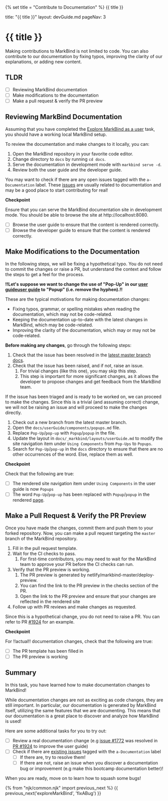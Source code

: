 {% set title = "Contribute to Documentation" %}
<span id="title" class="d-none">{{ title }}</span>

<frontmatter>
  title: "{{ title }}"
  layout: devGuide.md
  pageNav: 3
</frontmatter>

# {{ title }}

<div class="lead">

Making contributions to MarkBind is not limited to code. You can also contribute to our documentation by fixing typos, improving the clarity of our explanations, or adding new content. 

</div>

## TLDR

- [ ] Reviewing MarkBind documentation
- [ ] Make modifications to the documentation
- [ ] Make a pull request & verify the PR preview

## Reviewing MarkBind Documentation

Assuming that you have completed the [Explore MarkBind as a user](exploreMarkBind.md) task, you should have a working local MarkBind setup.

To review the documentation and make changes to it locally, you can:

1. Open the MarkBind repository in your favorite code editor.
1. Change directory to `docs` by running `cd docs`.
1. Serve the documentation in development mode with `markbind serve -d`.
1. Review both the user guide and the developer guide.

<box type="tip" light>

You may want to check if there are any open issues tagged with the `a-Documentation` label. These [issues](https://github.com/MarkBind/markbind/issues?q=is%3Aopen+label%3A%22a-Documentation+%F0%9F%93%9D%22+sort%3Aupdated-desc) are usually related to documentation and may be a good place to start contributing for real!

</box>

<box type="important" light>

**Checkpoint**

Ensure that you can serve the MarkBind documentation site in development mode. You should be able to browse the site at http://localhost:8080.

<include src="exploreMarkBind.md#port-info"></include>

- [ ] Browse the user guide to ensure that the content is rendered correctly.
- [ ] Browse the developer guide to ensure that the content is rendered correctly.

</box>

## Make Modifications to the Documentation

In the following steps, we will be fixing a hypothetical typo. You do not need to commit the changes or raise a PR, but understand the context and follow the steps to get a feel for the process.

**!!Let's suppose we want to change the use of "Pop-Up" in our <a tags="environment--combined" href="/userGuide/components/popups.html">user guide</a><a tags="environment--dg" href="https://markbind.org/userGuide/components/popups.html">user guide</a> to "Popup" (i.e. remove the hyphen).!!**

<box type="info" light>

These are the typical motivations for making documentation changes:
- Fixing typos, grammar, or spelling mistakes when reading the documentation, which may not be code-related.
- Keeping the documentation up-to-date with the latest changes in MarkBind, which may be code-related.
- Improving the clarity of the documentation, which may or may not be code-related.

</box>

**Before making any changes**, go through the following steps:

1. Check that the issue has been resolved in the [latest master branch docs](https://markbind-master.netlify.app/). 
1. Check that the issue has been raised, and if not, raise an issue.
   1. For trivial changes (like this one), you may skip this step.
   1. This step is important for more significant changes, as it allows the developer to propose changes and get feedback from the MarkBind team.

If the issue has been triaged and is ready to be worked on, we can proceed to make the changes. Since this is a trivial (and assuming correct) change, we will not be raising an issue and will proceed to make the changes directly.

1. Check out a new branch from the latest master branch.
1. Open the `docs/userGuide/components/popups.md` file.
1. Replace `Pop-Up`/`pop-up` with `Popup`/`popup` in the file.
1. Update the layout in `docs/_markbind/layouts/userGuide.md` to modify the site navigation item under `Using Components` from `Pop-Ups` to `Popups`.
1. Search for `Pop-Up`/`pop-up` in the `docs` directory to ensure that there are no other occurrences of the word. Else, replace them as well.

<box type="important" light>

**Checkpoint**

Check that the following are true:
- [ ] The rendered site navigation item under `Using Components` in the user guide is now `Popups`
- [ ] The word `Pop-Up`/`pop-up` has been replaced with `Popup`/`popup` in the rendered [page](../../userGuide/components/popups.html).

</box>

## Make a Pull Request & Verify the PR Preview

Once you have made the changes, commit them and push them to your forked repository.
Now, you can make a pull request targeting the `master` branch of the MarkBind repository.

<div id="pr-steps">

1. Fill in the pull request template.
1. Wait for the CI checks to pass.
   1. For first-time contributors, you may need to wait for the MarkBind team to approve your PR before the CI checks can run.
1. Verify that the PR preview is working.
   1. The PR preview is generated by netlify/markbind-master/deploy-preview.
   1. You can find the link to the PR preview in the checks section of the PR. <pic src="{{baseUrl}}/images/bootcamp/live_preview.png" width="920" alt="PR Checks Section"></pic>
   1. Open the link to the PR preview and ensure that your changes are reflected in the rendered site
1. Follow up with PR reviews and make changes as requested.

</div>

Since this is a hypothetical change, you do not need to raise a PR. You can refer to PR [#1924](https://github.com/MarkBind/markbind/pull/1924) for an example.

<box type="important" light>

**Checkpoint**

For !!actual!! documentation changes, check that the following are true:
- [ ] The PR template has been filled in
- [ ] The PR preview is working

</box>

## Summary

In this task, you have learned how to make documentation changes to MarkBind!

While documentation changes are not as exciting as code changes, they are still important. In particular, our documentation is generated by MarkBind itself, utilizing the same features that we are documenting. This means that our documentation is a great place to discover and analyze how MarkBind is used!

Here are some additional tasks for you to try out:
- [ ] Review a real documentation change (e.g [issue #1772](https://github.com/MarkBind/markbind/issues/1772) was resolved in [PR #1924](https://github.com/MarkBind/markbind/pull/1924) to improve the user guide)
- [ ] Check if there are [existing issues](https://github.com/MarkBind/markbind/issues?q=is%3Aopen+label%3A%22a-Documentation+%F0%9F%93%9D%22+sort%3Aupdated-desc) tagged with the `a-Documentation` label
  - [ ] If there are, try to resolve them!
  - [ ] If there are not, raise an issue when you discover a documentation bug or improvement (e.g make this bootcamp documentation better)!

When you are ready, move on to learn how to squash some bugs!

{% from "njk/common.njk" import previous_next %}
{{ previous_next('exploreMarkBind', 'fixABug') }}